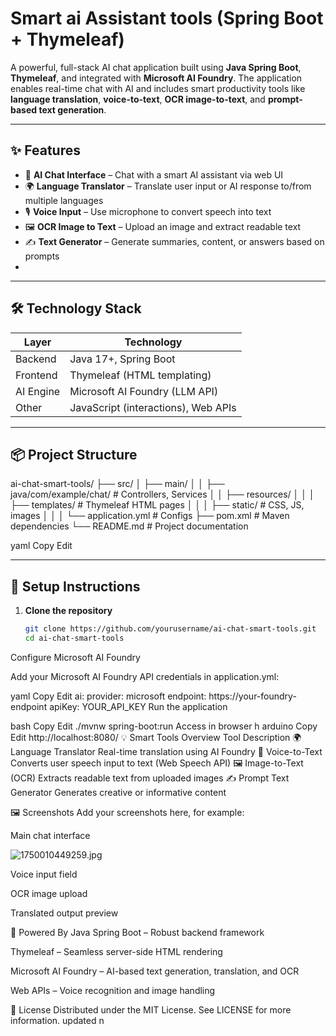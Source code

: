 # Smart ai Assistant tools (Spring Boot + Thymeleaf)

A powerful, full-stack AI chat application built using **Java Spring Boot**, **Thymeleaf**, and integrated with **Microsoft AI Foundry**. The application enables real-time chat with AI and includes smart productivity tools like **language translation**, **voice-to-text**, **OCR image-to-text**, and **prompt-based text generation**.

----

## ✨ Features

- 💬 **AI Chat Interface** – Chat with a smart AI assistant via web UI
- 🌍 **Language Translator** – Translate user input or AI response to/from multiple languages
- 🎙️ **Voice Input** – Use microphone to convert speech into text
- 🖼️ **OCR Image to Text** – Upload an image and extract readable text
- ✍️ **Text Generator** – Generate summaries, content, or answers based on prompts
- 

---

## 🛠️ Technology Stack

| Layer        | Technology                      |
|--------------|----------------------------------|
| Backend      | Java 17+, Spring Boot            |
| Frontend     | Thymeleaf (HTML templating)      |
| AI Engine    | Microsoft AI Foundry (LLM API)   |
| Other        | JavaScript (interactions), Web APIs|

---

## 📦 Project Structure

ai-chat-smart-tools/
├── src/
│ ├── main/
│ │ ├── java/com/example/chat/ # Controllers, Services
│ │ ├── resources/
│ │ │ ├── templates/ # Thymeleaf HTML pages
│ │ │ ├── static/ # CSS, JS, images
│ │ │ └── application.yml # Configs
├── pom.xml # Maven dependencies
└── README.md # Project documentation


yaml
Copy
Edit

---

## 🔧 Setup Instructions

1. **Clone the repository**
   ```bash
   git clone https://github.com/yourusername/ai-chat-smart-tools.git
   cd ai-chat-smart-tools
Configure Microsoft AI Foundry

Add your Microsoft AI Foundry API credentials in application.yml:

yaml
Copy
Edit
ai:
  provider: microsoft
  endpoint: https://your-foundry-endpoint
  apiKey: YOUR_API_KEY
Run the application

bash
Copy
Edit
./mvnw spring-boot:run
Access in browser
h
arduino
Copy
Edit
http://localhost:8080/
💡 Smart Tools Overview
Tool	Description
🌍 Language Translator	Real-time translation using AI Foundry
🎤 Voice-to-Text	Converts user speech input to text (Web Speech API)
🖼️ Image-to-Text (OCR)	Extracts readable text from uploaded images
✍️ Prompt Text Generator	Generates creative or informative content

🖼️ Screenshots
Add your screenshots here, for example:

Main chat interface

![1750010449259.jpg](https://github.com/user-attachments/assets/312fe721-3a5c-48bf-b9dc-2b4c9ce84b58)

Voice input field

OCR image upload

Translated output preview

🧠 Powered By
Java Spring Boot – Robust backend framework

Thymeleaf – Seamless server-side HTML rendering

Microsoft AI Foundry – AI-based text generation, translation, and OCR

Web APIs – Voice recognition and image handling

📄 License
Distributed under the MIT License. See LICENSE for more information.
updated
n